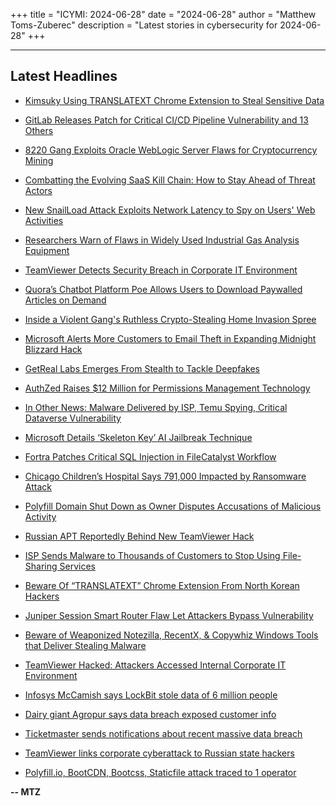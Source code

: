 +++
title = "ICYMI: 2024-06-28"
date = "2024-06-28"
author = "Matthew Toms-Zuberec"
description = "Latest stories in cybersecurity for 2024-06-28"
+++

---------------------------------------------------------------------------
## Latest Headlines
- [Kimsuky Using TRANSLATEXT Chrome Extension to Steal Sensitive Data](https://thehackernews.com/2024/06/kimsuky-using-translatext-chrome.html)

- [GitLab Releases Patch for Critical CI/CD Pipeline Vulnerability and 13 Others](https://thehackernews.com/2024/06/gitlab-releases-patch-for-critical-cicd.html)

- [8220 Gang Exploits Oracle WebLogic Server Flaws for Cryptocurrency Mining](https://thehackernews.com/2024/06/8220-gang-exploits-oracle-weblogic.html)

- [Combatting the Evolving SaaS Kill Chain: How to Stay Ahead of Threat Actors](https://thehackernews.com/2024/06/combatting-evolving-saas-kill-chain-how.html)

- [New SnailLoad Attack Exploits Network Latency to Spy on Users' Web Activities](https://thehackernews.com/2024/06/new-snailload-attack-exploits-network.html)

- [Researchers Warn of Flaws in Widely Used Industrial Gas Analysis Equipment](https://thehackernews.com/2024/06/researchers-warn-of-flaws-in-widely.html)

- [TeamViewer Detects Security Breach in Corporate IT Environment](https://thehackernews.com/2024/06/teamviewer-detects-security-breach-in.html)

- [Quora’s Chatbot Platform Poe Allows Users to Download Paywalled Articles on Demand](https://www.wired.com/story/quora-chatbot-poe-download-paywalled-articles/)

- [Inside a Violent Gang's Ruthless Crypto-Stealing Home Invasion Spree](https://www.wired.com/story/crypto-home-invasion-crime-ring/)

- [Microsoft Alerts More Customers to Email Theft in Expanding Midnight Blizzard Hack](https://www.securityweek.com/microsoft-alerts-more-customers-to-email-theft-in-expanding-midnight-blizzard-hack/)

- [GetReal Labs Emerges From Stealth to Tackle Deepfakes](https://www.securityweek.com/getreal-labs-emerges-from-stealth-to-tackle-deepfakes/)

- [AuthZed Raises $12 Million for Permissions Management Technology](https://www.securityweek.com/authzed-raises-12-million-for-permissions-management-technology/)

- [In Other News: Malware Delivered by ISP, Temu Spying, Critical Dataverse Vulnerability](https://www.securityweek.com/in-other-news-malware-delivered-by-isp-temu-spying-critical-dataverse-vulnerability/)

- [Microsoft Details ‘Skeleton Key’ AI Jailbreak Technique](https://www.securityweek.com/microsoft-details-skeleton-key-ai-jailbreak-technique/)

- [Fortra Patches Critical SQL Injection in FileCatalyst Workflow](https://www.securityweek.com/fortra-patches-critical-sql-injection-in-filecatalyst-workflow/)

- [Chicago Children’s Hospital Says 791,000 Impacted by Ransomware Attack](https://www.securityweek.com/chicago-childrens-hospital-says-791000-impacted-by-ransomware-attack/)

- [Polyfill Domain Shut Down as Owner Disputes Accusations of Malicious Activity](https://www.securityweek.com/polyfill-domain-shut-down-as-owner-disputes-accusations-of-malicious-activity/)

- [Russian APT Reportedly Behind New TeamViewer Hack](https://www.securityweek.com/russian-apt-reportedly-behind-new-teamviewer-hack/)

- [ISP Sends Malware to Thousands of Customers to Stop Using File-Sharing Services](https://cybersecuritynews.com/isp-sends-malware/)

- [Beware Of “TRANSLATEXT” Chrome Extension From North Korean Hackers](https://cybersecuritynews.com/translatext-chrome-extension/)

- [Juniper Session Smart Router Flaw Let Attackers Bypass Vulnerability](https://cybersecuritynews.com/juniper-session-smart-router-flaw/)

- [Beware of Weaponized Notezilla, RecentX, & Copywhiz Windows Tools that Deliver Stealing Malware](https://cybersecuritynews.com/beware-of-weaponized-notezilla/)

- [TeamViewer Hacked: Attackers Accessed Internal Corporate IT Environment](https://cybersecuritynews.com/teamviewer-hacked/)

- [Infosys McCamish says LockBit stole data of 6 million people](https://www.bleepingcomputer.com/news/security/infosys-mccamish-says-lockbit-stole-data-of-6-million-people/)

- [Dairy giant Agropur says data breach exposed customer info](https://www.bleepingcomputer.com/news/security/dairy-giant-agropur-says-data-breach-exposed-customer-info/)

- [Ticketmaster sends notifications about recent massive data breach](https://www.bleepingcomputer.com/news/security/ticketmaster-sends-notifications-about-recent-massive-data-breach/)

- [TeamViewer links corporate cyberattack to Russian state hackers](https://www.bleepingcomputer.com/news/security/teamviewer-links-corporate-cyberattack-to-russian-state-hackers/)

- [Polyfill.io, BootCDN, Bootcss, Staticfile attack traced to 1 operator](https://www.bleepingcomputer.com/news/security/polyfillio-bootcdn-bootcss-staticfile-attack-traced-to-1-operator/)

**-- MTZ**